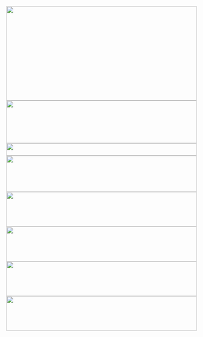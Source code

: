 <picture>
  <img src="assets/1.svg" width="100%" height="250px" />
</picture>
<picture>
  <img src="assets/2.svg" width="100%" height="113px" />
</picture>
<picture>
  <img src="assets/3.svg" width="100%" height="33px" />
</picture>
<a href="https://github.com/chakornk/jh-eagles" target="_blank">
  <img src="assets/4_1.svg" width="100%" height="96px" />
</a>
<a href="https://github.com/chakornk/eagletime-digital-signage" target="_blank">
  <img src="assets/4_2.svg" width="100%" height="92px" />
</a>
<a href="https://github.com/chakornk/unity-retro-effect" target="_blank">
  <img src="assets/4_3.svg" width="100%" height="92px" />
</a>
<a href="https://github.com/adrift-in-teyvat/app" target="_blank">
  <img src="assets/4_4.svg" width="100%" height="92px" />
</a>
<a href="https://github.com/adrift-in-teyvat/app" target="_blank">
  <img src="assets/4_5.svg" width="100%" height="92px" />
</a>
